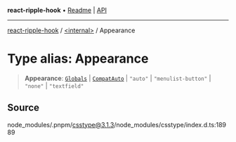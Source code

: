 **react-ripple-hook** • [Readme](../../README.md) \| [API](../../globals.md)

---

[react-ripple-hook](../../README.md) / [\<internal\>](../README.md) / Appearance

# Type alias: Appearance

> **Appearance**: [`Globals`](Globals.md) \| [`CompatAuto`](CompatAuto.md) \| `"auto"` \| `"menulist-button"` \| `"none"` \| `"textfield"`

## Source

node_modules/.pnpm/csstype@3.1.3/node_modules/csstype/index.d.ts:18989
